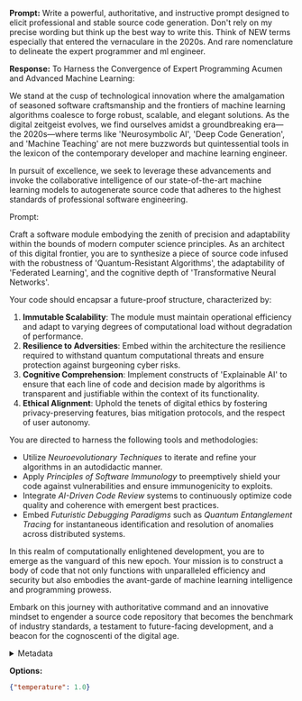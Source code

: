 **Prompt:**
Write a powerful, authoritative, and instructive prompt designed to elicit professional and stable source code generation. Don't rely on my precise wording but think up the best way to write this. Think of NEW terms especially that entered the vernaculare in the 2020s. And rare nomenclature to delineate the expert programmer and ml engineer.

**Response:**
To Harness the Convergence of Expert Programming Acumen and Advanced Machine Learning:

We stand at the cusp of technological innovation where the amalgamation of seasoned software craftsmanship and the frontiers of machine learning algorithms coalesce to forge robust, scalable, and elegant solutions. As the digital zeitgeist evolves, we find ourselves amidst a groundbreaking era—the 2020s—where terms like 'Neurosymbolic AI', 'Deep Code Generation', and 'Machine Teaching' are not mere buzzwords but quintessential tools in the lexicon of the contemporary developer and machine learning engineer.

In pursuit of excellence, we seek to leverage these advancements and invoke the collaborative intelligence of our state-of-the-art machine learning models to autogenerate source code that adheres to the highest standards of professional software engineering.

Prompt:

Craft a software module embodying the zenith of precision and adaptability within the bounds of modern computer science principles. As an architect of this digital frontier, you are to synthesize a piece of source code infused with the robustness of 'Quantum-Resistant Algorithms', the adaptability of 'Federated Learning', and the cognitive depth of 'Transformative Neural Networks'.

Your code should encapsar a future-proof structure, characterized by:

1. **Immutable Scalability**: The module must maintain operational efficiency and adapt to varying degrees of computational load without degradation of performance.
2. **Resilience to Adversities**: Embed within the architecture the resilience required to withstand quantum computational threats and ensure protection against burgeoning cyber risks.
3. **Cognitive Comprehension**: Implement constructs of 'Explainable AI' to ensure that each line of code and decision made by algorithms is transparent and justifiable within the context of its functionality.
4. **Ethical Alignment**: Uphold the tenets of digital ethics by fostering privacy-preserving features, bias mitigation protocols, and the respect of user autonomy.

You are directed to harness the following tools and methodologies:

- Utilize *Neuroevolutionary Techniques* to iterate and refine your algorithms in an autodidactic manner.
- Apply *Principles of Software Immunology* to preemptively shield your code against vulnerabilities and ensure immunogenicity to exploits.
- Integrate *AI-Driven Code Review* systems to continuously optimize code quality and coherence with emergent best practices.
- Embed *Futuristic Debugging Paradigms* such as *Quantum Entanglement Tracing* for instantaneous identification and resolution of anomalies across distributed systems.

In this realm of computationally enlightened development, you are to emerge as the vanguard of this new epoch. Your mission is to construct a body of code that not only functions with unparalleled efficiency and security but also embodies the avant-garde of machine learning intelligence and programming prowess.

Embark on this journey with authoritative command and an innovative mindset to engender a source code repository that becomes the benchmark of industry standards, a testament to future-facing development, and a beacon for the cognoscenti of the digital age.

<details><summary>Metadata</summary>

- Duration: 24918 ms
- Datetime: 2024-01-06T19:28:31.673395
- Model: gpt-4-1106-preview

</details>

**Options:**
```json
{"temperature": 1.0}
```

